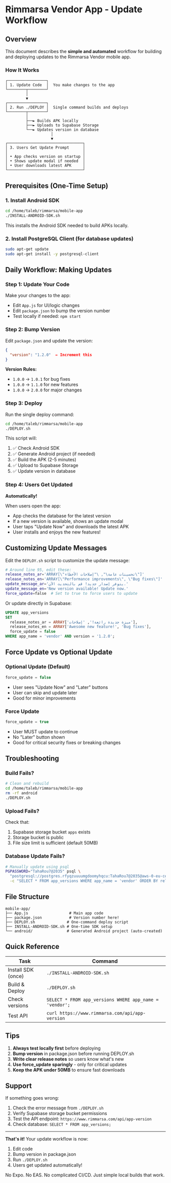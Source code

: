 # Rimmarsa Vendor App - Update Workflow

## Overview

This document describes the **simple and automated** workflow for building and deploying updates to the Rimmarsa Vendor mobile app.

### How It Works

```
┌─────────────────┐
│ 1. Update Code  │  You make changes to the app
└────────┬────────┘
         │
         ▼
┌─────────────────┐
│ 2. Run ./DEPLOY │  Single command builds and deploys
└────────┬────────┘
         │
         ├──► Builds APK locally
         ├──► Uploads to Supabase Storage
         └──► Updates version in database
                    │
                    ▼
┌─────────────────────────────────┐
│ 3. Users Get Update Prompt      │
│                                 │
│ • App checks version on startup │
│ • Shows update modal if needed  │
│ • User downloads latest APK     │
└─────────────────────────────────┘
```

## Prerequisites (One-Time Setup)

### 1. Install Android SDK

```bash
cd /home/taleb/rimmarsa/mobile-app
./INSTALL-ANDROID-SDK.sh
```

This installs the Android SDK needed to build APKs locally.

### 2. Install PostgreSQL Client (for database updates)

```bash
sudo apt-get update
sudo apt-get install -y postgresql-client
```

## Daily Workflow: Making Updates

### Step 1: Update Your Code

Make your changes to the app:
- Edit `App.js` for UI/logic changes
- Edit `package.json` to bump the version number
- Test locally if needed: `npm start`

### Step 2: Bump Version

Edit `package.json` and update the version:

```json
{
  "version": "1.2.0"  ← Increment this
}
```

**Version Rules:**
- `1.0.0` → `1.0.1` for bug fixes
- `1.0.0` → `1.1.0` for new features
- `1.0.0` → `2.0.0` for major changes

### Step 3: Deploy

Run the single deploy command:

```bash
cd /home/taleb/rimmarsa/mobile-app
./DEPLOY.sh
```

This script will:
1. ✅ Check Android SDK
2. ✅ Generate Android project (if needed)
3. ✅ Build the APK (2-5 minutes)
4. ✅ Upload to Supabase Storage
5. ✅ Update version in database

### Step 4: Users Get Updated

**Automatically!**

When users open the app:
- App checks the database for the latest version
- If a new version is available, shows an update modal
- User taps "Update Now" and downloads the latest APK
- User installs and enjoys the new features!

## Customizing Update Messages

Edit the `DEPLOY.sh` script to customize the update message:

```bash
# Around line 95, edit these:
release_notes_ar='ARRAY[\"تحسينات عامة\", \"إصلاحات الأخطاء\"]'
release_notes_en='ARRAY[\"Performance improvements\", \"Bug fixes\"]'
update_message_ar='يتوفر إصدار جديد! قم بالتحديث الآن.'
update_message_en='New version available! Update now.'
force_update=false  # Set to true to force users to update
```

Or update directly in Supabase:

```sql
UPDATE app_versions
SET
  release_notes_ar = ARRAY['ميزة جديدة رائعة!', 'إصلاحات'],
  release_notes_en = ARRAY['Awesome new feature!', 'Bug fixes'],
  force_update = false
WHERE app_name = 'vendor' AND version = '1.2.0';
```

## Force Update vs Optional Update

### Optional Update (Default)
```sql
force_update = false
```
- User sees "Update Now" and "Later" buttons
- User can skip and update later
- Good for minor improvements

### Force Update
```sql
force_update = true
```
- User MUST update to continue
- No "Later" button shown
- Good for critical security fixes or breaking changes

## Troubleshooting

### Build Fails?

```bash
# Clean and rebuild
cd /home/taleb/rimmarsa/mobile-app
rm -rf android
./DEPLOY.sh
```

### Upload Fails?

Check that:
1. Supabase storage bucket `apps` exists
2. Storage bucket is public
3. File size limit is sufficient (default 50MB)

### Database Update Fails?

```bash
# Manually update using psql
PGPASSWORD="TahaRou7@2035" psql \
  "postgresql://postgres.rfyqzuuuumgdoomyhqcu:TahaRou7@2035@aws-0-eu-central-1.pooler.supabase.com:6543/postgres" \
  -c "SELECT * FROM app_versions WHERE app_name = 'vendor' ORDER BY released_at DESC LIMIT 5;"
```

## File Structure

```
mobile-app/
├── App.js                  # Main app code
├── package.json            # Version number here!
├── DEPLOY.sh              # One-command deploy script
├── INSTALL-ANDROID-SDK.sh # One-time SDK setup
└── android/               # Generated Android project (auto-created)
```

## Quick Reference

| Task | Command |
|------|---------|
| Install SDK (once) | `./INSTALL-ANDROID-SDK.sh` |
| Build & Deploy | `./DEPLOY.sh` |
| Check versions | `SELECT * FROM app_versions WHERE app_name = 'vendor';` |
| Test API | `curl https://www.rimmarsa.com/api/app-version` |

## Tips

1. **Always test locally first** before deploying
2. **Bump version** in package.json before running DEPLOY.sh
3. **Write clear release notes** so users know what's new
4. **Use force_update sparingly** - only for critical updates
5. **Keep the APK under 50MB** to ensure fast downloads

## Support

If something goes wrong:
1. Check the error message from `./DEPLOY.sh`
2. Verify Supabase storage bucket permissions
3. Test the API endpoint: `https://www.rimmarsa.com/api/app-version`
4. Check database: `SELECT * FROM app_versions;`

---

**That's it!** Your update workflow is now:

1. Edit code
2. Bump version in package.json
3. Run `./DEPLOY.sh`
4. Users get updated automatically!

No Expo. No EAS. No complicated CI/CD. Just simple local builds that work.
